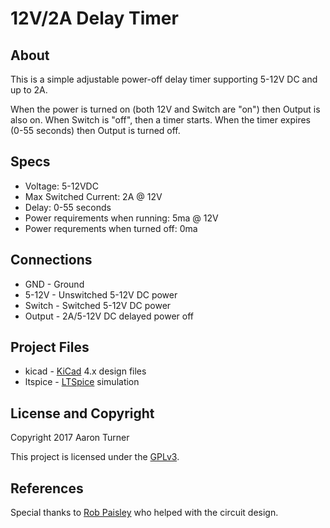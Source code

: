 # 12V/2A Delay Timer

## About

This is a simple adjustable power-off delay timer supporting 5-12V DC and
up to 2A.

When the power is turned on (both 12V and Switch are "on") then
Output is also on.  When Switch is "off", then a timer starts. When 
the timer expires (0-55 seconds) then Output is turned off.

## Specs
 * Voltage: 5-12VDC
 * Max Switched Current: 2A @ 12V
 * Delay: 0-55 seconds 
 * Power requirements when running: 5ma @ 12V
 * Power requrements when turned off: 0ma

## Connections

 * GND - Ground
 * 5-12V - Unswitched 5-12V DC power
 * Switch - Switched 5-12V DC power
 * Output - 2A/5-12V DC delayed power off

## Project Files

 * kicad - [KiCad](http://kicad-pcb.org/) 4.x design files
 * ltspice - [LTSpice](http://www.linear.com/designtools/software/) simulation 

## License and Copyright

Copyright 2017 Aaron Turner

This project is licensed under the [GPLv3](https://www.gnu.org/licenses/gpl-3.0.en.html).

## References

Special thanks to [Rob Paisley](http://home.cogeco.ca/~rpaisley4/LM555.html#30) who helped with the circuit design.
